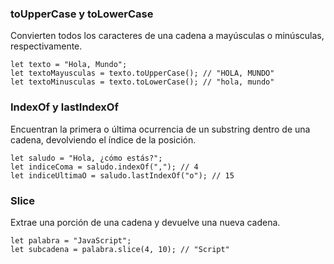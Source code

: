 ### toUpperCase y toLowerCase
Convierten todos los caracteres de una cadena a mayúsculas o minúsculas, respectivamente.

    let texto = "Hola, Mundo";
    let textoMayusculas = texto.toUpperCase(); // "HOLA, MUNDO"
    let textoMinusculas = texto.toLowerCase(); // "hola, mundo"


### IndexOf y lastIndexOf
 Encuentran la primera o última ocurrencia de un substring dentro de una cadena, devolviendo el índice de la posición.
 
    let saludo = "Hola, ¿cómo estás?";
    let indiceComa = saludo.indexOf(","); // 4
    let indiceUltimaO = saludo.lastIndexOf("o"); // 15


### Slice
Extrae una porción de una cadena y devuelve una nueva cadena.

    let palabra = "JavaScript";
    let subcadena = palabra.slice(4, 10); // "Script"
